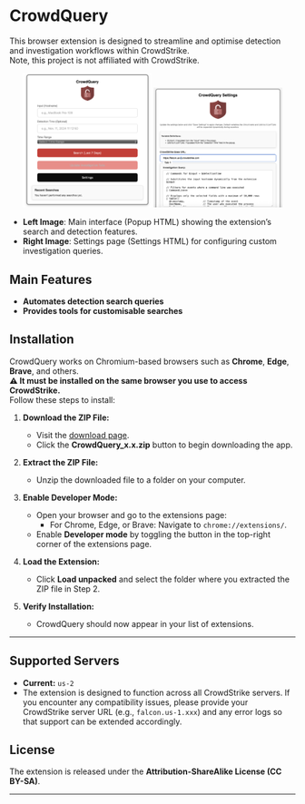# CrowdQuery

This browser extension is designed to streamline and optimise detection and investigation workflows within CrowdStrike.  
Note, this project is not affiliated with CrowdStrike.

<div align="center">
  <img src="https://github.com/simon-im-security/CrowdQuery/blob/main/Images/main.png" alt="Main Interface - Popup HTML" width="45%">
  <img src="https://github.com/simon-im-security/CrowdQuery/blob/main/Images/settings.png" alt="Settings Page - Settings HTML" width="45%">
</div>

- **Left Image**: Main interface (Popup HTML) showing the extension’s search and detection features.
- **Right Image**: Settings page (Settings HTML) for configuring custom investigation queries.

## Main Features

- **Automates detection search queries**
- **Provides tools for customisable searches**

## Installation

CrowdQuery works on Chromium-based browsers such as **Chrome**, **Edge**, **Brave**, and others.  
**⚠️ It must be installed on the same browser you use to access CrowdStrike.**  
Follow these steps to install:

1. **Download the ZIP File:**
   - Visit the [download page](https://github.com/simon-im-security/CrowdQuery/releases/tag/main).
   - Click the **CrowdQuery_x.x.zip** button to begin downloading the app.

2. **Extract the ZIP File:**
   - Unzip the downloaded file to a folder on your computer.

3. **Enable Developer Mode:**
   - Open your browser and go to the extensions page:
     - For Chrome, Edge, or Brave: Navigate to `chrome://extensions/`.
   - Enable **Developer mode** by toggling the button in the top-right corner of the extensions page.

4. **Load the Extension:**
   - Click **Load unpacked** and select the folder where you extracted the ZIP file in Step 2.

5. **Verify Installation:**
   - CrowdQuery should now appear in your list of extensions.

---

## Supported Servers

- **Current:** `us-2`  
- The extension is designed to function across all CrowdStrike servers. If you encounter any compatibility issues, please provide your CrowdStrike server URL (e.g., `falcon.us-1.xxx`) and any error logs so that support can be extended accordingly.

## License

The extension is released under the **Attribution-ShareAlike License (CC BY-SA)**.

---
